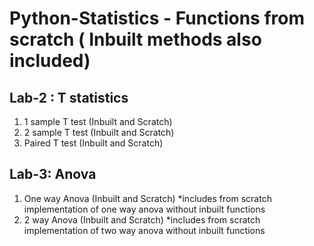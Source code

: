 # Python-Statistics - Functions from scratch ( Inbuilt methods also included)


## Lab-2 : T statistics
1. 1 sample T test (Inbuilt and Scratch)
2. 2 sample T test (Inbuilt and Scratch)
3. Paired T test    (Inbuilt and Scratch)

## Lab-3: Anova
1. One way Anova  (Inbuilt and Scratch)
*includes from scratch implementation of one way anova without inbuilt functions
3. 2 way Anova     (Inbuilt and Scratch)
*includes from scratch implementation of two way anova without inbuilt functions
